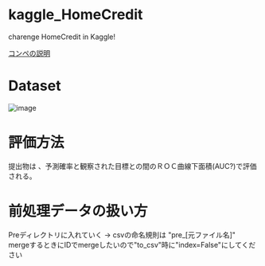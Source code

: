 # kaggle_HomeCredit
charenge HomeCredit in Kaggle!


[コンペの説明](https://github.com/atsukoY/kaggle_HomeCredit/wiki/HomeCredit%E3%81%AE%E8%AA%AC%E6%98%8E)

# Dataset 
![image](https://user-images.githubusercontent.com/42797637/55880345-75925300-5bdb-11e9-83f8-e3e390359072.png)

# 評価方法
提出物は 、予測確率と観察された目標との間のＲＯＣ曲線下面積(AUC?)で評価される。

# 前処理データの扱い方
Preディレクトリに入れていく -> csvの命名規則は "pre_[元ファイル名]"  
mergeするときにIDでmergeしたいので"to_csv"時に"index=False"にしてください
